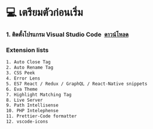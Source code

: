 # :computer: เตรียมตัวก่อนเริ่ม
<h3 align="left">1. ติดตั้งโปรแกรม Visual Studio Code&nbsp;&nbsp;<a href="https://code.visualstudio.com/">ดาวน์โหลด</a></h3>

### Extension lists

```bash
1. Auto Close Tag
2. Auto Rename Tag
3. CSS Peek
4. Error Lens
5. ES7 React / Redux / GraphQL / React-Native snippets
6. Eva Theme
7. Highlight Matching Tag
8. Live Server
9. Path Intellisense
10. PHP Intelephense
11. Prettier-Code formatter
12. vscode-icons
```

